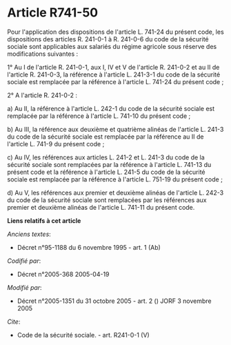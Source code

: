 # Article R741-50

Pour l'application des dispositions de l'article L. 741-24 du présent code, les dispositions des articles R. 241-0-1 à R.
241-0-6 du code de la sécurité sociale sont applicables aux salariés du régime agricole sous réserve des modifications
suivantes : 

1° Au I de l'article R. 241-0-1, aux I, IV et V de l'article R. 241-0-2 et au II de l'article R. 241-0-3, la référence à
l'article L. 241-3-1 du code de la sécurité sociale est remplacée par la référence à l'article L. 741-24 du présent code ; 

2° A l'article R. 241-0-2 : 

a) Au II, la référence à l'article L. 242-1 du code de la sécurité sociale est remplacée par la référence à l'article L.
741-10 du présent code ; 

b) Au III, la référence aux deuxième et quatrième alinéas de l'article L. 241-3 du code de la sécurité sociale est remplacée
par la référence au II de l'article L. 741-9 du présent code ; 

c) Au IV, les références aux articles L. 241-2 et L. 241-3 du code de la sécurité sociale sont remplacées par la référence à
l'article L. 741-13 du présent code et la référence à l'article L. 241-5 du code de la sécurité sociale est remplacée par la
référence à l'article L. 751-19 du présent code ; 

d) Au V, les références aux premier et deuxième alinéas de l'article L. 242-3 du code de la sécurité sociale sont remplacées
par les références aux premier et deuxième alinéas de l'article L. 741-11 du présent code.

**Liens relatifs à cet article**

_Anciens textes_:

  - Décret n°95-1188 du 6 novembre 1995 - art. 1 (Ab)

_Codifié par_:

  - Décret n°2005-368 2005-04-19

_Modifié par_:

  - Décret n°2005-1351 du 31 octobre 2005 - art. 2 () JORF 3 novembre 2005

_Cite_:

  - Code de la sécurité sociale. - art. R241-0-1 (V)
